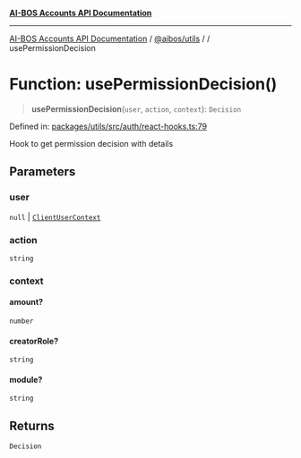 [**AI-BOS Accounts API Documentation**](../../../README.md)

***

[AI-BOS Accounts API Documentation](../../../README.md) / [@aibos/utils](../README.md) / [](../README.md) / usePermissionDecision

# Function: usePermissionDecision()

> **usePermissionDecision**(`user`, `action`, `context`): `Decision`

Defined in: [packages/utils/src/auth/react-hooks.ts:79](https://github.com/pohlai88/accounts/blob/48103fb36d28b2b9bfb33472b6de2f719773cde9/packages/utils/src/auth/react-hooks.ts#L79)

Hook to get permission decision with details

## Parameters

### user

`null` | [`ClientUserContext`](../interfaces/ClientUserContext.md)

### action

`string`

### context

#### amount?

`number`

#### creatorRole?

`string`

#### module?

`string`

## Returns

`Decision`
